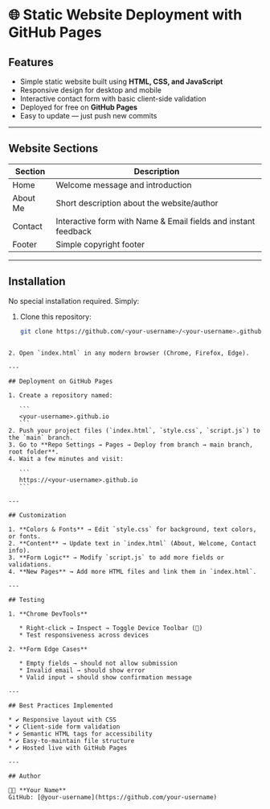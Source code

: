 
# 🌐 Static Website Deployment with GitHub Pages

## Features

* Simple static website built using **HTML, CSS, and JavaScript**
* Responsive design for desktop and mobile
* Interactive contact form with basic client-side validation
* Deployed for free on **GitHub Pages**
* Easy to update — just push new commits

---

## Website Sections

| Section   | Description                                                                |
| --------- | -------------------------------------------------------------------------- |
| Home      | Welcome message and introduction                                           |
| About Me  | Short description about the website/author                                 |
| Contact   | Interactive form with Name & Email fields and instant feedback             |
| Footer    | Simple copyright footer                                                    |

---

## Installation

No special installation required. Simply:

1. Clone this repository:
   ```bash
   git clone https://github.com/<your-username>/<your-username>.github.io
````

2. Open `index.html` in any modern browser (Chrome, Firefox, Edge).

---

## Deployment on GitHub Pages

1. Create a repository named:

   ```
   <your-username>.github.io
   ```
2. Push your project files (`index.html`, `style.css`, `script.js`) to the `main` branch.
3. Go to **Repo Settings → Pages → Deploy from branch → main branch, root folder**.
4. Wait a few minutes and visit:

   ```
   https://<your-username>.github.io
   ```

---

## Customization

1. **Colors & Fonts** → Edit `style.css` for background, text colors, or fonts.
2. **Content** → Update text in `index.html` (About, Welcome, Contact info).
3. **Form Logic** → Modify `script.js` to add more fields or validations.
4. **New Pages** → Add more HTML files and link them in `index.html`.

---

## Testing

1. **Chrome DevTools**

   * Right-click → Inspect → Toggle Device Toolbar (📱)
   * Test responsiveness across devices

2. **Form Edge Cases**

   * Empty fields → should not allow submission
   * Invalid email → should show error
   * Valid input → should show confirmation message

---

## Best Practices Implemented

* ✔ Responsive layout with CSS
* ✔ Client-side form validation
* ✔ Semantic HTML tags for accessibility
* ✔ Easy-to-maintain file structure
* ✔ Hosted live with GitHub Pages

---

## Author

👩‍💻 **Your Name**
GitHub: [@your-username](https://github.com/your-username)


